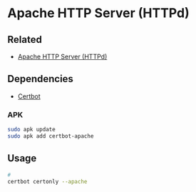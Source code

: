 # Apache HTTP Server (HTTPd)

## Related

- [Apache HTTP Server (HTTPd)](/apache/apache-httpd.md)

## Dependencies

- [Certbot](/certbot/README.md#cli)

### APK

```sh
sudo apk update
sudo apk add certbot-apache
```

## Usage

```sh
#
certbot certonly --apache
```
